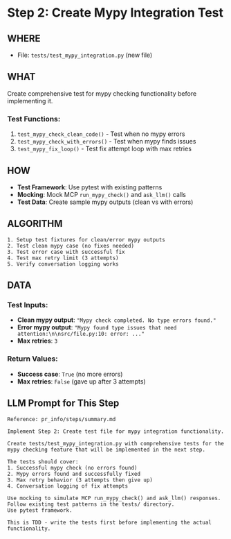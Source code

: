 # Step 2: Create Mypy Integration Test

## WHERE
- File: `tests/test_mypy_integration.py` (new file)

## WHAT
Create comprehensive test for mypy checking functionality before implementing it.

### Test Functions:
1. `test_mypy_check_clean_code()` - Test when no mypy errors
2. `test_mypy_check_with_errors()` - Test when mypy finds issues  
3. `test_mypy_fix_loop()` - Test fix attempt loop with max retries

## HOW
- **Test Framework**: Use pytest with existing patterns
- **Mocking**: Mock MCP `run_mypy_check()` and `ask_llm()` calls
- **Test Data**: Create sample mypy outputs (clean vs with errors)

## ALGORITHM
```
1. Setup test fixtures for clean/error mypy outputs
2. Test clean mypy case (no fixes needed)
3. Test error case with successful fix
4. Test max retry limit (3 attempts)
5. Verify conversation logging works
```

## DATA
### Test Inputs:
- **Clean mypy output**: `"Mypy check completed. No type errors found."`
- **Error mypy output**: `"Mypy found type issues that need attention:\n\nsrc/file.py:10: error: ..."`
- **Max retries**: `3`

### Return Values:
- **Success case**: `True` (no more errors)
- **Max retries**: `False` (gave up after 3 attempts)

## LLM Prompt for This Step

```
Reference: pr_info/steps/summary.md  

Implement Step 2: Create test file for mypy integration functionality.

Create tests/test_mypy_integration.py with comprehensive tests for the mypy checking feature that will be implemented in the next step.

The tests should cover:
1. Successful mypy check (no errors found)
2. Mypy errors found and successfully fixed
3. Max retry behavior (3 attempts then give up)
4. Conversation logging of fix attempts

Use mocking to simulate MCP run_mypy_check() and ask_llm() responses.
Follow existing test patterns in the tests/ directory.
Use pytest framework.

This is TDD - write the tests first before implementing the actual functionality.
```
